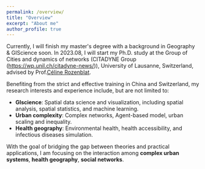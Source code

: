 ```yaml
---
permalink: /overview/
title: "Overview"
excerpt: "About me"
author_profile: true
---
```


Currently, I will finish my master's degree with a background in Geography & GIScience soon. In 2023.08, I will start my Ph.D. study at the Group of Cities and dynamics of networks (CITADYNE Group (https://wp.unil.ch/citadyne-news/)), University of Lausanne, Switzerland, advised by Prof.[Céline Rozenblat](https://applicationspub.unil.ch/interpub/noauth/php/Un/UnPers.php?PerNum=1048878&LanCode=8). 

Benefiting from the strict and effective training in China and Switzerland, my research interests and experience include, but are not limited to:
* **GIscience**: Spatial data science and visualization, including spatial analysis, spatial statistics, and machine learning.
* **Urban complexity**: Complex networks, Agent-based model, urban scaling and inequality.
* **Health geography**: Environmental health, health accessibility, and infectious diseases simulation.

With the goal of bridging the gap between theories and practical applications, I am focusing on the interaction among **complex urban systems**, **health geography**, **social networks**.

